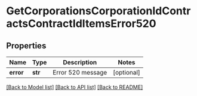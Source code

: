 # GetCorporationsCorporationIdContractsContractIdItemsError520

## Properties
Name | Type | Description | Notes
------------ | ------------- | ------------- | -------------
**error** | **str** | Error 520 message | [optional] 

[[Back to Model list]](../README.md#documentation-for-models) [[Back to API list]](../README.md#documentation-for-api-endpoints) [[Back to README]](../README.md)


